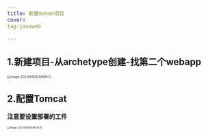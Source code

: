 ```yaml
---
title: 新建maven项目
cover:
tag:javaweb

---
```


## 1.新建项目-从archetype创建-找第二个webapp

<img src="https://afly0321.oss-cn-hangzhou.aliyuncs.com/img/image-20230830104459572.png" alt="image-20230830104459572" style="zoom:50%;" />

## 2.配置Tomcat

**注意要设置部署的工件**

<img src="https://afly0321.oss-cn-hangzhou.aliyuncs.com/img/image-20230830104951470.png" alt="image-20230830104951470" style="zoom:40%;" />

